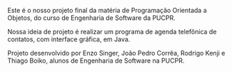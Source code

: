 Este é o nosso projeto final da matéria de Programação Orientada a Objetos, do curso de Engenharia de Software da PUCPR.

Nossa ideia de projeto é realizar um programa de agenda telefônica de contatos, com interface gráfica, em Java.  

Projeto desenvolvido por Enzo Singer, João Pedro Corrêa, Rodrigo Kenji e Thiago Boiko, alunos de Engenharia de Software na PUCPR.
